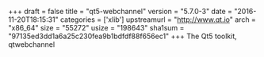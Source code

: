 +++
draft = false
title = "qt5-webchannel"
version = "5.7.0-3"
date = "2016-11-20T18:15:31"
categories = ['xlib']
upstreamurl = "http://www.qt.io"
arch = "x86_64"
size = "55272"
usize = "198643"
sha1sum = "97135ed3dd1a6a25c230fea9b1bdfdf88f656ec1"
+++
The Qt5 toolkit, qtwebchannel